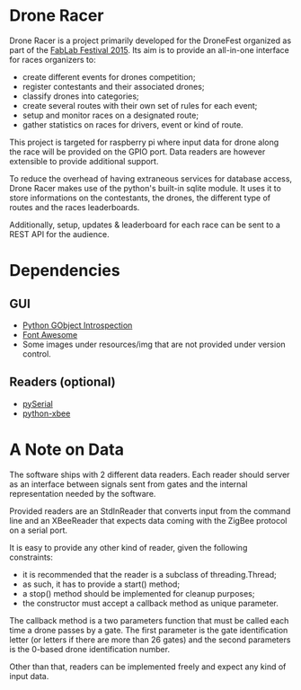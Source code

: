 Drone Racer
===========

Drone Racer is a project primarily developed for the DroneFest organized as part
of the [FabLab Festival 2015](http://fablabfestival.fr/). Its aim is to provide
an all-in-one interface for races organizers to:
 * create different events for drones competition;
 * register contestants and their associated drones;
 * classify drones into categories;
 * create several routes with their own set of rules for each event;
 * setup and monitor races on a designated route;
 * gather statistics on races for drivers, event or kind of route.

This project is targeted for raspberry pi where input data for drone along the
race will be provided on the GPIO port. Data readers are however extensible to
provide additional support.

To reduce the overhead of having extraneous services for database access, Drone
Racer makes use of the python's built-in sqlite module. It uses it to store
informations on the contestants, the drones, the different type of routes and
the races leaderboards.

Additionally, setup, updates & leaderboard for each race can be sent to a REST
API for the audience.


Dependencies
============

GUI
---

 * [Python GObject Introspection](https://wiki.gnome.org/Projects/PyGObject)
 * [Font Awesome](http://fortawesome.github.io/Font-Awesome/)
 * Some images under resources/img that are not provided under version control.

Readers (optional)
------------------

 * [pySerial](http://pyserial.sourceforge.net/)
 * [python-xbee](https://pypi.python.org/pypi/XBee)


A Note on Data
==============

The software ships with 2 different data readers. Each reader should server as
an interface between signals sent from gates and the internal representation
needed by the software.

Provided readers are an StdInReader that converts input from the command line
and an XBeeReader that expects data coming with the ZigBee protocol on a
serial port.

It is easy to provide any other kind of reader, given the following
constraints:
 * it is recommended that the reader is a subclass of threading.Thread;
 * as such, it has to provide a start() method;
 * a stop() method should be implemented for cleanup purposes;
 * the constructor must accept a callback method as unique parameter.

The callback method is a two parameters function that must be called each time
a drone passes by a gate. The first parameter is the gate identification letter
(or letters if there are more than 26 gates) and the second parameters is the
0-based drone identification number.

Other than that, readers can be implemented freely and expect any kind of input
data.
